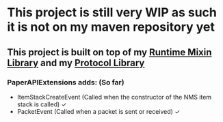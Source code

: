 # This project is still very WIP as such it is not on my maven repository yet
## This project is built on top of my [Runtime Mixin Library](https://github.com/254nm/RtMixin) and my [Protocol Library](https://github.com/254nm/PacketAPI) 

### PaperAPIExtensions adds: (So far)
* ItemStackCreateEvent (Called when the constructor of the NMS item stack is called) ✓
* PacketEvent (Called when a packet is sent or received) ✓
